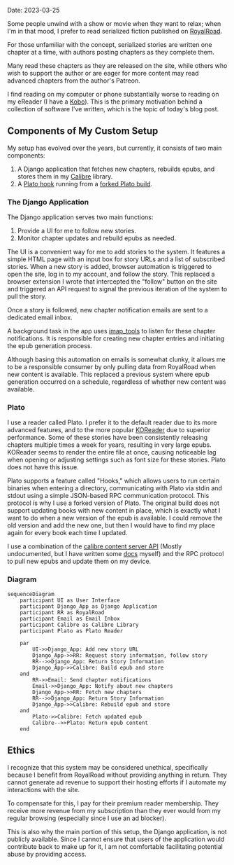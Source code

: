 Date: 2023-03-25

Some people unwind with a show or movie when they want to relax; when I'm in that mood, I prefer to read serialized fiction published on [RoyalRoad](https://www.royalroad.com/).

For those unfamiliar with the concept, serialized stories are written one chapter at a time, with authors posting chapters as they complete them.

Many read these chapters as they are released on the site, while others who wish to support the author or are eager for more content may read advanced chapters from the author's Patreon.

I find reading on my computer or phone substantially worse to reading on my eReader (I have a [Kobo](https://ca.kobobooks.com/products/kobo-libra-2)). This is the primary motivation behind a collection of software I've written, which is the topic of today's blog post.

## Components of My Custom Setup

My setup has evolved over the years, but currently, it consists of two main components:

1. A Django application that fetches new chapters, rebuilds epubs, and stores them in my [Calibre](https://calibre-ebook.com/) library.
2. A [Plato hook](https://github.com/buckley-w-david/plato-calibre) running from a [forked Plato build](https://github.com/buckley-w-david/plato/tree/update-document-event).

### The Django Application

The Django application serves two main functions:

1. Provide a UI for me to follow new stories.
2. Monitor chapter updates and rebuild epubs as needed.

The UI is a convenient way for me to add stories to the system. It features a simple HTML page with an input box for story URLs and a list of subscribed stories. When a new story is added, browser automation is triggered to open the site, log in to my account, and follow the story. This replaced a browser extension I wrote that intercepted the "follow" button on the site and triggered an API request to signal the previous iteration of the system to pull the story.

Once a story is followed, new chapter notification emails are sent to a dedicated email inbox.

A background task in the app uses [imap_tools](https://github.com/ikvk/imap_tools) to listen for these chapter notifications. It is responsible for creating new chapter entries and initiating the epub generation process.

Although basing this automation on emails is somewhat clunky, it allows me to be a responsible consumer by only pulling data from RoyalRoad when new content is available. This replaced a previous system where epub generation occurred on a schedule, regardless of whether new content was available.

### Plato

I use a reader called Plato. I prefer it to the default reader due to its more advanced features, and to the more popular [KOReader](https://github.com/koreader/koreader) due to superior performance. Some of these stories have been consistently releasing chapters multiple times a week for years, resulting in very large epubs. KOReader seems to render the entire file at once, causing noticeable lag when opening or adjusting settings such as font size for these stories. Plato does not have this issue.

Plato supports a feature called "Hooks," which allows users to run certain binaries when entering a directory, communicating with Plato via stdin and stdout using a simple JSON-based RPC communication protocol. This protocol is why I use a forked version of Plato. The original build does not support updating books with new content in place, which is exactly what I want to do when a new version of the epub is available. I could remove the old version and add the new one, but then I would have to find my place again for every book each time I updated.

I use a combination of the [calibre content server API](https://github.com/kovidgoyal/calibre/tree/master/src/calibre/srv) (Mostly undocumented, but I have written some [docs](https://github.com/buckley-w-david/calibre-content-server-swagger/tree/master) myself) and the RPC protocol to pull new epubs and update them on my device.

### Diagram

~~~mermaid
sequenceDiagram
    participant UI as User Interface
    participant Django_App as Django Application
    participant RR as RoyalRoad
    participant Email as Email Inbox
    participant Calibre as Calibre Library
    participant Plato as Plato Reader

    par 
        UI->>Django_App: Add new story URL
        Django_App->>RR: Request story information, follow story
        RR-->>Django_App: Return Story Information
        Django_App->>Calibre: Build epub and store
    and
        RR->>Email: Send chapter notifications
        Email->>Django_App: Notify about new chapters
        Django_App->>RR: Fetch new chapters
        RR-->>Django_App: Return Story Information
        Django_App->>Calibre: Rebuild epub and store
    and
        Plato->>Calibre: Fetch updated epub
        Calibre-->>Plato: Return epub content
    end
~~~

## Ethics

I recognize that this system may be considered unethical, specifically because I benefit from RoyalRoad without providing anything in return. They cannot generate ad revenue to support their hosting efforts if I automate my interactions with the site.

To compensate for this, I pay for their premium reader membership. They receive more revenue from my subscription than they ever would from my regular browsing (especially since I use an ad blocker).

This is also why the main portion of this setup, the Django application, is not publicly available. Since I cannot ensure that users of the application would contribute back to make up for it, I am not comfortable facilitating potential abuse by providing access.
